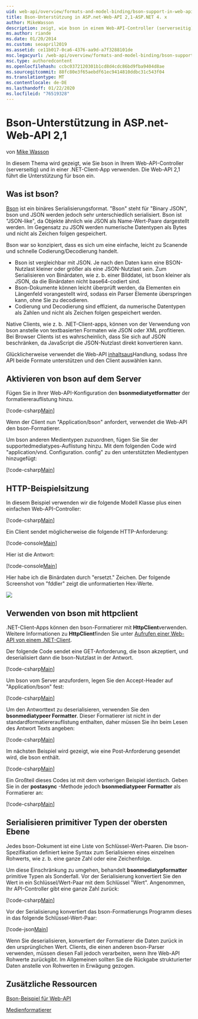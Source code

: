 ```yaml
---
uid: web-api/overview/formats-and-model-binding/bson-support-in-web-api-21
title: Bson-Unterstützung in ASP.net-Web-API 2,1-ASP.NET 4. x
author: MikeWasson
description: zeigt, wie bson in einem Web-API-Controller (serverseitig) und in einer .NET-Client-App für ASP.NET 4. x verwendet wird.
ms.author: riande
ms.date: 01/20/2014
ms.custom: seoapril2019
ms.assetid: ce11b017-0ca6-4376-aa9d-a7f3288101de
msc.legacyurl: /web-api/overview/formats-and-model-binding/bson-support-in-web-api-21
msc.type: authoredcontent
ms.openlocfilehash: ccbc0372120301b1cd8d4cdc86bd9fba9404d8ae
ms.sourcegitcommit: 88fc80e3f65aebdf61ec9414810ddbc31c543f04
ms.translationtype: MT
ms.contentlocale: de-DE
ms.lasthandoff: 01/22/2020
ms.locfileid: "76519328"
---
```

# <a name="bson-support-in-aspnet-web-api-21"></a>Bson-Unterstützung in ASP.net-Web-API 2,1

von [Mike Wasson](https://github.com/MikeWasson)

In diesem Thema wird gezeigt, wie Sie bson in Ihrem Web-API-Controller (serverseitig) und in einer .NET-Client-App verwenden. Die Web-API 2,1 führt die Unterstützung für bson ein. 

## <a name="what-is-bson"></a>Was ist bson?

[Bson](http://bsonspec.org/) ist ein binäres Serialisierungsformat. "Bson" steht für "Binary JSON", bson und JSON werden jedoch sehr unterschiedlich serialisiert. Bson ist "JSON-like", da Objekte ähnlich wie JSON als Name-Wert-Paare dargestellt werden. Im Gegensatz zu JSON werden numerische Datentypen als Bytes und nicht als Zeichen folgen gespeichert.

Bson war so konzipiert, dass es sich um eine einfache, leicht zu Scanende und schnelle Codierung/Decodierung handelt.

- Bson ist vergleichbar mit JSON. Je nach den Daten kann eine BSON-Nutzlast kleiner oder größer als eine JSON-Nutzlast sein. Zum Serialisieren von Binärdaten, wie z. b. einer Bilddatei, ist bson kleiner als JSON, da die Binärdaten nicht base64-codiert sind.
- Bson-Dokumente können leicht überprüft werden, da Elementen ein Längenfeld vorangestellt wird, sodass ein Parser Elemente überspringen kann, ohne Sie zu decodieren.
- Codierung und Decodierung sind effizient, da numerische Datentypen als Zahlen und nicht als Zeichen folgen gespeichert werden.

Native Clients, wie z. b. .NET-Client-apps, können von der Verwendung von bson anstelle von textbasierten Formaten wie JSON oder XML profitieren. Bei Browser Clients ist es wahrscheinlich, dass Sie sich auf JSON beschränken, da JavaScript die JSON-Nutzlast direkt konvertieren kann.

Glücklicherweise verwendet die Web-API [inhaltsaus](content-negotiation.md)Handlung, sodass Ihre API beide Formate unterstützen und den Client auswählen kann.

## <a name="enabling-bson-on-the-server"></a>Aktivieren von bson auf dem Server

Fügen Sie in Ihrer Web-API-Konfiguration den **bsonmediatyetformatter** der formatiererauflistung hinzu.

[!code-csharp[Main](bson-support-in-web-api-21/samples/sample1.cs)]

Wenn der Client nun "Application/bson" anfordert, verwendet die Web-API den bson-Formatierer.

Um bson anderen Medientypen zuzuordnen, fügen Sie Sie der supportedmediatypes-Auflistung hinzu. Mit dem folgenden Code wird "application/vnd. Configuration. config" zu den unterstützten Medientypen hinzugefügt:

[!code-csharp[Main](bson-support-in-web-api-21/samples/sample2.cs)]

## <a name="example-http-session"></a>HTTP-Beispielsitzung

In diesem Beispiel verwenden wir die folgende Modell Klasse plus einen einfachen Web-API-Controller:

[!code-csharp[Main](bson-support-in-web-api-21/samples/sample3.cs)]

Ein Client sendet möglicherweise die folgende HTTP-Anforderung:

[!code-console[Main](bson-support-in-web-api-21/samples/sample4.cmd)]

Hier ist die Antwort:

[!code-console[Main](bson-support-in-web-api-21/samples/sample5.cmd)]

Hier habe ich die Binärdaten durch &quot;ersetzt.&quot; Zeichen. Der folgende Screenshot von "fddler" zeigt die unformatierten Hex-Werte.

[![](bson-support-in-web-api-21/_static/image2.png)](bson-support-in-web-api-21/_static/image1.png)

## <a name="using-bson-with-httpclient"></a>Verwenden von bson mit httpclient

.NET-Client-Apps können den bson-Formatierer mit **HttpClient**verwenden. Weitere Informationen zu **HttpClient**finden Sie unter [Aufrufen einer Web-API von einem .NET-Client](../advanced/calling-a-web-api-from-a-net-client.md).

Der folgende Code sendet eine GET-Anforderung, die bson akzeptiert, und deserialisiert dann die bson-Nutzlast in der Antwort.

[!code-csharp[Main](bson-support-in-web-api-21/samples/sample6.cs)]

Um bson vom Server anzufordern, legen Sie den Accept-Header auf "Application/bson" fest:

[!code-csharp[Main](bson-support-in-web-api-21/samples/sample7.cs)]

Um den Antworttext zu deserialisieren, verwenden Sie den **bsonmediatypeer Formatter**. Dieser Formatierer ist nicht in der standardformatiererauflistung enthalten, daher müssen Sie ihn beim Lesen des Antwort Texts angeben:

[!code-csharp[Main](bson-support-in-web-api-21/samples/sample8.cs)]

Im nächsten Beispiel wird gezeigt, wie eine Post-Anforderung gesendet wird, die bson enthält.

[!code-csharp[Main](bson-support-in-web-api-21/samples/sample9.cs)]

Ein Großteil dieses Codes ist mit dem vorherigen Beispiel identisch. Geben Sie in der **postasync** -Methode jedoch **bsonmediatypeer Formatter** als Formatierer an:

[!code-csharp[Main](bson-support-in-web-api-21/samples/sample10.cs)]

## <a name="serializing-top-level-primitive-types"></a>Serialisieren primitiver Typen der obersten Ebene

Jedes bson-Dokument ist eine Liste von Schlüssel-Wert-Paaren. Die bson-Spezifikation definiert keine Syntax zum Serialisieren eines einzelnen Rohwerts, wie z. b. eine ganze Zahl oder eine Zeichenfolge.

Um diese Einschränkung zu umgehen, behandelt **bsonmediatypformatter** primitive Typen als Sonderfall. Vor der Serialisierung konvertiert Sie den Wert in ein Schlüssel/Wert-Paar mit dem Schlüssel "Wert". Angenommen, Ihr API-Controller gibt eine ganze Zahl zurück:

[!code-csharp[Main](bson-support-in-web-api-21/samples/sample11.cs)]

Vor der Serialisierung konvertiert das bson-Formatierungs Programm dieses in das folgende Schlüssel-Wert-Paar:

[!code-json[Main](bson-support-in-web-api-21/samples/sample12.json)]

Wenn Sie deserialisieren, konvertiert der Formatierer die Daten zurück in den ursprünglichen Wert. Clients, die einen anderen bson-Parser verwenden, müssen diesen Fall jedoch verarbeiten, wenn Ihre Web-API Rohwerte zurückgibt. Im Allgemeinen sollten Sie die Rückgabe strukturierter Daten anstelle von Rohwerten in Erwägung gezogen.

## <a name="additional-resources"></a>Zusätzliche Ressourcen

[Bson-Beispiel für Web-API](https://github.com/aspnet/samples/tree/master/samples/aspnet/WebApi/BSONSample/)

[Medienformatierer](media-formatters.md)
